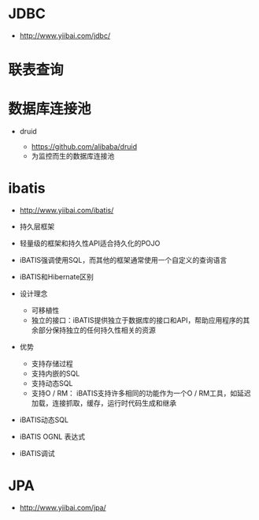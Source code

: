 # JDBC

- <http://www.yiibai.com/jdbc/>

# 联表查询

# 数据库连接池

- druid

  - <https://github.com/alibaba/druid>
  - 为监控而生的数据库连接池

# ibatis

- <http://www.yiibai.com/ibatis/>
- 持久层框架
- 轻量级的框架和持久性API适合持久化的POJO
- iBATIS强调使用SQL，而其他的框架通常使用一个自定义的查询语言
- iBATIS和Hibernate区别
- 设计理念

  - 可移植性
  - 独立的接口：iBATIS提供独立于数据库的接口和API，帮助应用程序的其余部分保持独立的任何持久性相关的资源

- 优势

  - 支持存储过程
  - 支持内嵌的SQL
  - 支持动态SQL
  - 支持O / RM： iBATIS支持许多相同的功能作为一个O / RM工具，如延迟加载，连接抓取，缓存，运行时代码生成和继承

- iBATIS动态SQL

- iBATIS OGNL 表达式

- iBATIS调试

# JPA

- <http://www.yiibai.com/jpa/>
